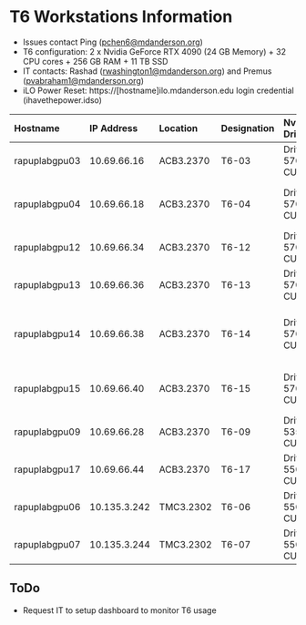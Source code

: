 # T6 Workstations Information

- Issues contact Ping (pchen6@mdanderson.org)
- T6 configuration: 2 x Nvidia GeForce RTX 4090 (24 GB Memory) + 32 CPU cores + 256 GB RAM + 11 TB SSD
- IT contacts: Rashad (rwashington1@mdanderson.org) and Premus (pvabraham1@mdanderson.org)
- iLO Power Reset: https://[hostname]ilo.mdanderson.edu login credential (ihavethepower.idso)
  
| Hostname          | IP Address    | Location    | Designation      | Nvidia Drive/CUDA    | Usage                             | Notes                                               |
| :---------------- | :------------ | :---------- | :--------------- | :------------------- |:--------------------------------- | :-------------------------------------------------- |
| rapuplabgpu03     | 10.69.66.16   | ACB3.2370   | T6-03            | Drive-570.* CUDA:12.8| DL Modeling                       | Feel free                                           |
| rapuplabgpu04     | 10.69.66.18   | ACB3.2370   | T6-04            | Drive-570.* CUDA:12.8| DL Modeling, Bioinformatics       | Simon has RStudio server deployed                   |
| rapuplabgpu12     | 10.69.66.34   | ACB3.2370   | T6-12            | Drive-570.* CUDA:12.8| Bioinformatics, DL Modeling       | Paul uses for ST analsyis                           |        
| rapuplabgpu13     | 10.69.66.36   | ACB3.2370   | T6-13            | Drive-570.* CUDA:12.8| Bioinformatics, DL Modeling       | Alex uses for bioinformatics pipepline              |
| rapuplabgpu14     | 10.69.66.38   | ACB3.2370   | T6-14            | Drive-570.* CUDA:12.8| DL Modeling, Bioinformatics       | Xiaoxi uses for DL modeling (**rsrch9 not mounted yet**)|
| rapuplabgpu15     | 10.69.66.40   | ACB3.2370   | T6-15            | Drive-570.* CUDA:12.8| DL Modeling, App Development      | Yasin experiement Polyscope AI deployment           |
| rapuplabgpu09     | 10.69.66.28   | ACB3.2370   | T6-09            | Drive-535.* CUDA:12.2| CLIA Team                         | AI-sTIL web app deployment                          |
| rapuplabgpu17     | 10.69.66.44   | ACB3.2370   | T6-17            | Drive-550.* CUDA:12.4| CLIA Team                         | CLIA Team use only                                  |
| rapuplabgpu06     | 10.135.3.242  | TMC3.2302   | T6-06            | Drive-550.* CUDA:12.4| Shared with FA5 (Dr. Siewerdsen)  | Feel free                                           |
| rapuplabgpu07     | 10.135.3.244  | TMC3.2302   | T6-07            | Drive-550.* CUDA:12.4| Shared with FA5 (Dr. Siewerdsen)  | Feel free                                           |

## ToDo
 - Request IT to setup dashboard to monitor T6 usage
